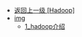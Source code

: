 - [返回上一级 [Hadoop]](page/后端/大数据/Hadoop/)
- [img](page/后端/大数据/Hadoop/img/)
  - [1_hadoop介绍](page/后端/大数据/Hadoop/img/1_hadoop介绍/)
